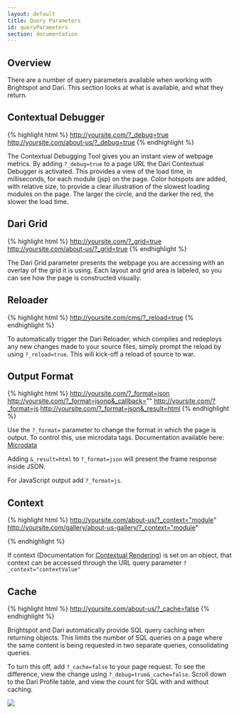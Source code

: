 ```yaml
---
layout: default
title: Query Parameters
id: queryParameters
section: documentation
---
```

<div markdown="1" class="span12">

## Overview

There are a number of query parameters available when working with Brightspot and Dari. This section looks at what is available, and what they return.

## Contextual Debugger

{% highlight html %}
http://yoursite.com/?_debug=true
http://yoursite.com/about-us/?_debug=true
{% endhighlight %}

The Contextual Debugging Tool gives you an instant view of webpage metrics. By adding `?_debug=true` to a page URL the Dari Contextual Debugger is activated. This provides a view of the load time, in milliseconds, for each module (jsp) on the page. Color hotspots are added, with relative size, to provide a clear illustration of the slowest loading modules on the page. The larger the circle, and the darker the red, the slower the load time. 

## Dari Grid

{% highlight html %}
http://yoursite.com/?_grid=true
http://yoursite.com/about-us/?_grid=true
{% endhighlight %}

The Dari Grid parameter presents the webpage you are accessing with an overlay of the grid it is using. Each layout and grid area is labeled, so you can see how the page is constructed visually.

## Reloader

{% highlight html %}
http://yoursite.com/cms/?_reload=true
{% endhighlight %}

To automatically trigger the Dari Reloader, which compiles and redeploys any new changes made to your source files, simply prompt the reload by using `?_reload=true`. This will kick-off a reload of source to war.

## Output Format

{% highlight html %}
http://yoursite.com/?_format=json
http://yoursite.com/?_format=jsonp&_callback=""
http://yoursite.com/?_format=js
http://yoursite.com/?_format=json&_result=html
{% endhighlight %}

Use the `?_format=` parameter to change the format in which the page is output. To control this, use microdata tags. Documentation available here: [Microdata](/microdata.html)

Adding `&_result=html` to `?_format=json` will present the frame response inside JSON.

For JavaScript output add `?_format=js`.

## Context

{% highlight html %}
http://yoursite.com/about-us/?_context="module"
http://yoursite.com/gallery/about-us-gallery/?_context="module"

{% endhighlight %}

If context (Documentation for [Contextual Rendering](/contextual-rendering.html)) is set on an object, that context can be accessed through the URL query parameter `?_context="contextValue"`

## Cache

{% highlight html %}
http://yoursite.com/about-us/?_cache=false
{% endhighlight %}

Brightspot and Dari automatically provide SQL query caching when returning objects. This limits the number of SQL queries on a page where the same content is being requested in two separate queries, consolidating queries. 

To turn this off, add `?_cache=false` to your page request. To see the difference, view the change using `?_debug=true&_cache=false`. Scroll down to the Dari Profile table, and view the count for SQL with and without caching.

![](http://docs.brightspot.s3.amazonaws.com/cache-testing.png)


</div>
